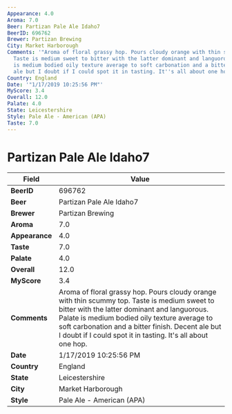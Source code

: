 ```yaml
---
Appearance: 4.0
Aroma: 7.0
Beer: Partizan Pale Ale Idaho7
BeerID: 696762
Brewer: Partizan Brewing
City: Market Harborough
Comments: '"Aroma of floral grassy hop. Pours cloudy orange with thin scummy top.
  Taste is medium sweet to bitter with the latter dominant and languorous. Palate
  is medium bodied oily texture average to soft carbonation and a bitter finish. Decent
  ale but I doubt if I could spot it in tasting. It''s all about one hop."'
Country: England
Date: '"1/17/2019 10:25:56 PM"'
MyScore: 3.4
Overall: 12.0
Palate: 4.0
State: Leicestershire
Style: Pale Ale - American (APA)
Taste: 7.0
---
```


# Partizan Pale Ale Idaho7

| Field         | Value |
|---------------|-------|
| **BeerID** | 696762 |
| **Beer** | Partizan Pale Ale Idaho7 |
| **Brewer** | Partizan Brewing |
| **Aroma** | 7.0 |
| **Appearance** | 4.0 |
| **Taste** | 7.0 |
| **Palate** | 4.0 |
| **Overall** | 12.0 |
| **MyScore** | 3.4 |
| **Comments** | Aroma of floral grassy hop. Pours cloudy orange with thin scummy top. Taste is medium sweet to bitter with the latter dominant and languorous. Palate is medium bodied oily texture average to soft carbonation and a bitter finish. Decent ale but I doubt if I could spot it in tasting. It's all about one hop. |
| **Date** | 1/17/2019 10:25:56 PM |
| **Country** | England |
| **State** | Leicestershire |
| **City** | Market Harborough |
| **Style** | Pale Ale - American (APA) |

